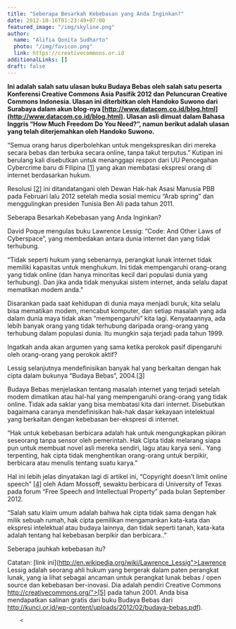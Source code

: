 ```yaml
---
title: "Seberapa Besarkah Kebebasan yang Anda Inginkan?"
date: 2012-10-16T01:23:49+07:00
featured_image: "/img/skyline.png"
author:
  name: "Alifia Qonita Sudharto"
  photo: "/img/favicon.png"
  link: https://creativecommons.or.id
additionalLinks: []
draft: false
---
```




**Ini adalah salah satu ulasan buku Budaya Bebas oleh salah satu peserta Konferensi Creative Commons Asia Pasifik 2012 dan Peluncuran Creative Commons Indonesia. Ulasan ini diterbitkan oleh Handoko Suwono dari Surabaya dalam akun blog-nya [http://www.datacom.co.id/blog.html](http://www.datacom.co.id/blog.html). Ulasan asli dimuat dalam Bahasa Inggris “How Much Freedom Do You Need?”, namun berikut adalah ulasan yang telah diterjemahkan oleh Handoko Suwono.**

“Semua orang harus diperbolehkan untuk mengekspresikan diri mereka secara bebas dan terbuka secara online, tanpa takut terputus.” Kutipan ini berulang kali disebutkan untuk menanggapi respon dari UU Pencegahan Cybercrime baru di Filipina [[1]](http://www.datacom.co.id/blog.html) yang akan membatasi ekspresi orang di internet berdasarkan hukum.

Resolusi [[2]](http://www.cbc.ca/news/yourcommunity/2012/07/un-declares-internet-freedom-a-basic-human-right.html) ini ditandatangani oleh Dewan Hak-hak Asasi Manusia PBB pada Februari lalu 2012 setelah media sosial memicu “Arab spring” dan menggulingkan presiden Tunisia Ben Ali pada tahun 2011.

Seberapa Besarkah Kebebasan yang Anda Inginkan?

David Poque mengulas buku Lawrence Lessig: “Code: And Other Laws of Cyberspace”, yang membedakan antara dunia internet dan yang tidak terhubung.

“Tidak seperti hukum yang sebenarnya, perangkat lunak internet tidak memiliki kapasitas untuk menghukum. Ini tidak mempengaruhi orang-orang yang tidak online (dan hanya minoritas kecil dari populasi dunia yang terhubung). Dan jika anda tidak menyukai sistem internet, anda selalu dapat mematikan modem anda.”

Disarankan pada saat kehidupan di dunia maya menjadi buruk, kita selalu bisa mematikan modem, mencabut komputer, dan setiap masalah yang ada dalam dunia maya  tidak akan “mempengaruhi” kita lagi. Kenyataannya, ada lebih banyak orang yang tidak terhubung daripada orang-orang yang terhubung dalam populasi dunia. Itu mungkin saja terjadi pada tahun 1999.

Ingatkah anda akan argumen yang sama ketika perokok pasif dipengaruhi oleh orang-orang yang perokok aktif?

Lessig selanjutnya mendefinisikan banyak hal yang berkaitan dengan hak cipta dalam bukunya “Budaya Bebas”, 2004.[[3]](http://www.cbc.ca/news/yourcommunity/2012/07/un-declares-internet-freedom-a-basic-human-right.html)

Budaya Bebas menjelaskan tentang masalah internet yang terjadi setelah modem dimatikan atau hal-hal yang mempengaruhi orang-orang yang tidak online. Tidak ada saklar yang bisa membatasi kita dari internet. Disebutkan bagaimana caranya mendefinisikan hak-hak dasar kekayaan intelektual yang berkaitan dengan kebebasan ber-ekspresi di internet.

“Hak untuk kebebasan berbicara adalah hak untuk mengungkapkan pikiran seseorang tanpa sensor oleh pemerintah. Hak Cipta tidak melarang siapa pun untuk membuat novel asli mereka sendiri, lagu atau karya seni.. Yang terpenting, hak cipta tidak menghentikan orang-orang untuk berpikir, berbicara atau menulis tentang suatu karya.”

Hal ini lebih jelas dinyatakan lagi di artikel ini, “Copyright doesn’t limit online speech” [[4]](http://www.statesman.com/news/news/opinion/copyright-doesnt-limit-online-speech/nSLRG/) oleh Adam Mossoff, sewaktu berbicara di University of  Texas pada forum “Free Speech and Intellectual Property” pada bulan September 2012.

“Salah satu klaim umum adalah bahwa hak cipta tidak sama dengan hak milik sebuah rumah, hak cipta pemilikan mengamankan kata-kata dan ekspresi intelektual atau budaya lainnya, dan tidak seperti tanah, kata-kata adalah tentang hal kebebasan berpikir dan berbicara..”

Seberapa jauhkah kebebasan itu?

Catatan: [link ini](http://en.wikipedia.org/wiki/Lawrence_Lessig">Lawrence Lessig adalah seorang ahli hukum yang bergerak dalam paten perangkat lunak, yang ia lihat sebagai ancaman untuk perangkat lunak bebas / open source dan kebebasan ber-inovasi. Dia adalah pendiri Creative Commons http://creativecommons.org/">[5] pada tahun 2001. Anda bisa mendapatkan salinan gratis dari buku Budaya Bebas dari http://kunci.or.id/wp-content/uploads/2012/02/budaya-bebas.pdf).

        <

